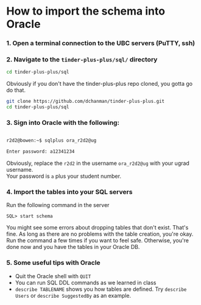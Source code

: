 # How to import the schema into Oracle

### 1. Open a terminal connection to the UBC servers (PuTTY, ssh)
### 2. Navigate to the `tinder-plus-plus/sql/` directory
```sh
cd tinder-plus-plus/sql
```

Obviously if you don't have the tinder-plus-plus repo cloned, you gotta go do that.

```sh
git clone https://github.com/dchanman/tinder-plus-plus.git
cd tinder-plus-plus/sql
```

### 3. Sign into Oracle with the following:

```sh

r2d2@bowen:~$ sqlplus ora_r2d2@ug

Enter password: a12341234
```

Obviously, replace the `r2d2` in the username `ora_r2d2@ug` with your ugrad username.  
Your password is `a` plus your student number.

### 4. Import the tables into your SQL servers
Run the following command in the server

```
SQL> start schema
```

You might see some errors about dropping tables that don't exist. That's fine. As long as there are no problems with the table creation, you're okay. Run the command a few times if you want to feel safe. Otherwise, you're done now and you have the tables in your Oracle DB.

### 5. Some useful tips with Oracle
* Quit the Oracle shell with `QUIT`
* You can run SQL DDL commands as we learned in class
* `describe TABLENAME` shows you how tables are defined. Try `describe Users` or `describe SuggestedBy` as an example.

